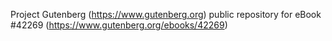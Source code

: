 Project Gutenberg (https://www.gutenberg.org) public repository for eBook #42269 (https://www.gutenberg.org/ebooks/42269)
